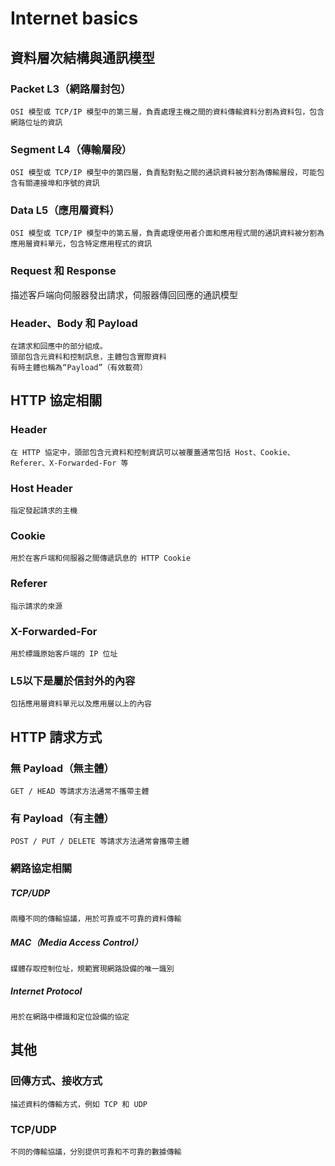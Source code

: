 # Internet basics

## 資料層次結構與通訊模型
### Packet L3（網路層封包）

```
OSI 模型或 TCP/IP 模型中的第三層，負責處理主機之間的資料傳輸資料分割為資料包，包含網路位址的資訊
```

### Segment L4（傳輸層段）
```
OSI 模型或 TCP/IP 模型中的第四層，負責點對點之間的通訊資料被分割為傳輸層段，可能包含有關連接埠和序號的資訊
```
### Data L5（應用層資料）
```
OSI 模型或 TCP/IP 模型中的第五層，負責處理使用者介面和應用程式間的通訊資料被分割為應用層資料單元，包含特定應用程式的資訊
```
###  Request 和 Response

描述客戶端向伺服器發出請求，伺服器傳回回應的通訊模型
### Header、Body 和 Payload
```
在請求和回應中的部分組成。
頭部包含元資料和控制訊息，主體包含實際資料
有時主體也稱為“Payload”（有效載荷）
```

## HTTP 協定相關
### Header
```
在 HTTP 協定中，頭部包含元資料和控制資訊可以被覆蓋通常包括 Host、Cookie、Referer、X-Forwarded-For 等
```
### Host Header
```
指定發起請求的主機
```
### Cookie
```
用於在客戶端和伺服器之間傳遞訊息的 HTTP Cookie
```
### Referer
```
指示請求的來源
```
### X-Forwarded-For
```
用於標識原始客戶端的 IP 位址
```
### L5以下是屬於信封外的內容
```
包括應用層資料單元以及應用層以上的內容
```
## HTTP 請求方式
### 無 Payload（無主體）
```
GET / HEAD 等請求方法通常不攜帶主體
```
### 有 Payload（有主體）
```
POST / PUT / DELETE 等請求方法通常會攜帶主體
```
### 網路協定相關
##### TCP/UDP
```
兩種不同的傳輸協議，用於可靠或不可靠的資料傳輸
```
##### MAC（Media Access Control）
```
媒體存取控制位址，規範實現網路設備的唯一識別
```
##### Internet Protocol
```
用於在網路中標識和定位設備的協定
```
## 其他
### 回傳方式、接收方式
```
描述資料的傳輸方式，例如 TCP 和 UDP
```
### TCP/UDP
```
不同的傳輸協議，分別提供可靠和不可靠的數據傳輸
```